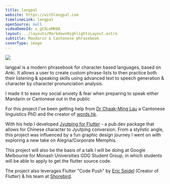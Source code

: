 ```yaml
---
title: langpal
website: https://withlangpal.com
timelineLink: langpal
openSource: null
videoDemoId: o_gC8LwMK0A
layout: ../layouts/MarkdownHighlightsLayout.astro
subtitle: Mandarin & Cantonese phrasebook
coverType: image
---
```

![](/projects/mobile-apps/langpal.png)

langpal is a modern phrasebook for character based languages, based on Anki.
It allows a user to create custom phrase-lists to then practice both their listening & speaking skills using advanced text to speech generation & character by character pronunciation analysis.

I made it to ease my social anxiety & fear when preparing to speak either Mandarin or Cantonese out in the public

For this project I've been getting help from [Dr Chaak-Ming Lau](https://repository.eduhk.hk/en/persons/chaak-ming%E5%8A%89%E6%93%87%E6%98%8E-lau) a Cantonese linguistics PhD and the creator of [words.hk](https://words.hk).

With his help I developed [Jyutping for Flutter](https://pub.dev/packages/jyutping) - a pub.dev package that allows for Chinese character to Jyutping conversion.
From a stylistic angle, this project was influenced by a fun graphic design journey I went on with exploring a new take on Alegria/Corporate Memphis.

This project will also be the basis of a talk I will be doing at Google Melbourne for Monash Universities GDG Student Group, in which students will be able to apply to get the flutter source code.

The project also leverages Flutter "Code Push" by [Eric Seidel](https://github.com/eseidel) (Creator of Flutter) & his team at [Shorebird](https://shorebird.dev/).